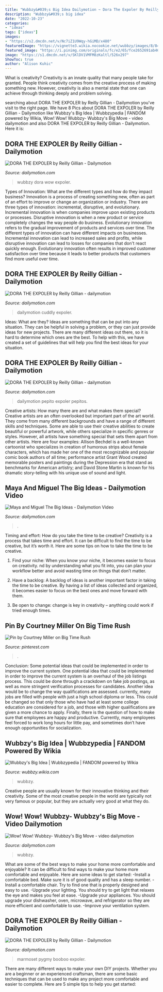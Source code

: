 ```yaml
---
title: "Wubbzy&#039;s Big Idea Dailymotion ~ Dora The Expoler By Reilly Gillian"
description: "Wubbzy&#039;s big idea"
date: "2022-10-23"
categories:
- "ideas"
tags: ["ideas"]
images:
- "https://s2.dmcdn.net/v/Nc7iZ1U9Wqy-hGiMD/x480"
featuredImage: "https://vignette3.wikia.nocookie.net/wubbzy/images/8/84/3438593699_50c3d877b5_o.jpg/revision/latest/scale-to-width-down/2000?cb=20170624030653"
featured_image: "https://i.pinimg.com/originals/fc/e2/65/fce2652691ab46ea372f5ec420c09041.jpg"
image: "https://s1.dmcdn.net/v/SKlDV1VMFM8zKaltl/526x297"
ShowToc: true
author: "Alison Kuhic"
---
```



What is creativity?
Creativity is an innate quality that many people take for granted. People think creativity comes from the creative process of making something new. However, creativity is also a mental state that one can achieve through thinking deeply and problem solving.

	

		
searching about DORA THE EXPOLER by Reilly Gillian - Dailymotion you've visit to the right page. We have 8 Pics about DORA THE EXPOLER by Reilly Gillian - Dailymotion like Wubbzy&#039;s Big Idea | Wubbzypedia | FANDOM powered by Wikia, Wow! Wow! Wubbzy- Wubbzy&#039;s Big Move - video dailymotion and also DORA THE EXPOLER by Reilly Gillian - Dailymotion. Here it is:
		
    
## DORA THE EXPOLER By Reilly Gillian - Dailymotion

<img loading=lazy src="https://s2.dmcdn.net/v/Nc7iZ1U9Wqy-hGiMD/x480" onerror="this.onerror=null;this.src='https://tse1.mm.bing.net/th?id=OIP.WGHLZ8vzQp7DsPK7ToaC9AHaFj&amp;pid=15.1';" alt="DORA THE EXPOLER by Reilly Gillian - Dailymotion">

_Source: dailymotion.com_

>wubbzy dora wow expoler. 

	

Types of Innovation: What are the different types and how do they impact business?
Innovation is a process of creating something new, often as part of an effort to improve or change an organization or industry. There are three types of innovation: incremental, disruptive, and evolutionary. Incremental innovation is when companies improve upon existing products or processes. Disruptive innovation is when a new product or service completely changes the way people do business. Evolutionary innovation refers to the gradual improvement of products and services over time.
The different types of innovation can have different impacts on businesses. Incremental innovation can lead to increased sales and profits, while disruptive innovation can lead to losses for companies that don't react quickly enough. Evolutionary innovation often results in improved customer satisfaction over time because it leads to better products that customers find more useful over time.

    
## DORA THE EXPOLER By Reilly Gillian - Dailymotion

<img loading=lazy src="https://s1.dmcdn.net/v/J0Stu1OYrc1QRxX7h/x480" onerror="this.onerror=null;this.src='https://tse1.mm.bing.net/th?id=OIP.VYm_R_f7Dq-d6tHqWghDPAHaFj&amp;pid=15.1';" alt="DORA THE EXPOLER by Reilly Gillian - dailymotion">

_Source: dailymotion.com_

>dailymotion cuddly expoler. 

	

Ideas: What are they?
Ideas are something that can be put into any situation. They can be helpful in solving a problem, or they can just provide ideas for new projects. There are many different ideas out there, so it is hard to determine which ones are the best. To help with this, we have created a set of guidelines that will help you find the best ideas for your situation.

    
## DORA THE EXPOLER By Reilly Gillian - Dailymotion

<img loading=lazy src="https://s2.dmcdn.net/v/N841X1U9WrU2D2iPE/x480" onerror="this.onerror=null;this.src='https://tse3.mm.bing.net/th?id=OIP.YnqgIDqiDyfHdnyLfZltOwHaFi&amp;pid=15.1';" alt="DORA THE EXPOLER by Reilly Gillian - dailymotion">

_Source: dailymotion.com_

>dailymotion pepito expoler pepitos. 

	

Creative artists: How many there are and what makes them special?
Creative artists are an often overlooked but important part of the art world. They come from many different backgrounds and have a range of different skills and techniques. Some are able to use their creative abilities to create beautiful or powerful artwork, while others specialize in specific genres or styles. However, all artists have something special that sets them apart from other artists. Here are four examples: 
Allison Bechdel is a well-known cartoonist who specializes in creation of humorous strips about female characters, which has made her one of the most recognizable and popular comic book authors of all time; performance artist Grant Wood created memorable posters and paintings during the Depression era that stand as benchmarks for American artistry; and David Stone Martin is known for his dramatic story-telling with his unique use of sound and light.

    
## Maya And Miguel The Big Ideas - Dailymotion Video

<img loading=lazy src="https://s2.dmcdn.net/v/Dbu0f1Uoy8e9mBzIT/526x297" onerror="this.onerror=null;this.src='https://tse2.mm.bing.net/th?id=OIP.3tZiuPueuBkOBbHzmh51LgHaEL&amp;pid=15.1';" alt="Maya and Miguel The Big Ideas - Dailymotion Video">

_Source: dailymotion.com_

>. 

	

Timing and effort: How do you take the time to be creative?
Creativity is a process that takes time and effort. It can be difficult to find the time to be creative, but it’s worth it. Here are some tips on how to take the time to be creative.
1. Find your niche: When you know your niche, it becomes easier to focus on creativity. nd by understanding what you fit into, you can plan your workflow better and avoid wasting time on things that don’t matter.

2. Have a backlog: A backlog of ideas is another important factor in taking the time to be creative. By having a list of ideas collected and organized, it becomes easier to focus on the best ones and move forward with them.

3. Be open to change: change is key in creativity – anything could work if tried enough times.

    
## Pin By Courtney Miller On Big Time Rush

<img loading=lazy src="https://i.pinimg.com/originals/fc/e2/65/fce2652691ab46ea372f5ec420c09041.jpg" onerror="this.onerror=null;this.src='https://tse2.mm.bing.net/th?id=OIP.hNex7pIH972mQ2eDvQVUEQHaDw&amp;pid=15.1';" alt="Pin by Courtney Miller on Big Time Rush">

_Source: pinterest.com_

>. 

	

Conclusion: Some potential ideas that could be implemented in order to improve the current system.
One potential idea that could be implemented in order to improve the current system is an overhaul of the job listings process. This could be done through a crackdown on fake job postings, as well as more stringent verification processes for candidates. Another idea would be to change the way qualifications are assessed. currently, many jobs are filled with people with just a high school diploma or less. This could be changed so that only those who have had at least some college education are considered for a job, and those with higher qualifications are given a more chance to apply. Finally, there is the question of how to make sure that employees are happy and productive. Currently, many employees feel forced to work long hours for little pay, and sometimes don’t have enough opportunities for socialization.

    
## Wubbzy&#039;s Big Idea | Wubbzypedia | FANDOM Powered By Wikia

<img loading=lazy src="https://vignette3.wikia.nocookie.net/wubbzy/images/8/84/3438593699_50c3d877b5_o.jpg/revision/latest/scale-to-width-down/2000?cb=20170624030653" onerror="this.onerror=null;this.src='https://tse1.mm.bing.net/th?id=OIP.k3KuBrYriLq5fBjygc9xeQHaEK&amp;pid=15.1';" alt="Wubbzy&#039;s Big Idea | Wubbzypedia | FANDOM powered by Wikia">

_Source: wubbzy.wikia.com_

>wubbzy. 

	

Creative people are usually known for their innovative thinking and their creativity. Some of the most creative people in the world are typically not very famous or popular, but they are actually very good at what they do.

    
## Wow! Wow! Wubbzy- Wubbzy&#039;s Big Move - Video Dailymotion

<img loading=lazy src="https://s1.dmcdn.net/v/SKlDV1VMFM8zKaltl/526x297" onerror="this.onerror=null;this.src='https://tse2.mm.bing.net/th?id=OIP.YR-dQ3lg0nQ-OsQW1r6gBwHaEL&amp;pid=15.1';" alt="Wow! Wow! Wubbzy- Wubbzy&#039;s Big Move - video dailymotion">

_Source: dailymotion.com_

>wubbzy. 

	

What are some of the best ways to make your home more comfortable and enjoyable?
It can be difficult to find ways to make your home more comfortable and enjoyable. Here are some ideas to get started: 
-Install a comfortable bed. Make sure it is of good quality and has a sleep number.
-Install a comfortable chair. Try to find one that is properly designed and easy to use.
-Upgrade your lighting. You should try to get light that relaxes the eye and makes you feel at ease.
-Upgrade your appliances. You should upgrade your dishwasher, oven, microwave, and refrigerator so they are more efficient and comfortable to use. 
-Improve your ventilation system.

    
## DORA THE EXPOLER By Reilly Gillian - Dailymotion

<img loading=lazy src="https://s1.dmcdn.net/v/N7UOc1U9WrUm3m-BO/x480" onerror="this.onerror=null;this.src='https://tse4.mm.bing.net/th?id=OIP.IU4OGE_np3Za2_ILFyIkBwHaFi&amp;pid=15.1';" alt="DORA THE EXPOLER by Reilly Gillian - Dailymotion">

_Source: dailymotion.com_

>marmoset pygmy booboo expoler. 

	

There are many different ways to make your own DIY projects. Whether you are a beginner or an experienced craftsman, there are some basic techniques that can be used to make any project more comfortable and easier to complete. Here are 5 simple tips to help you get started:


